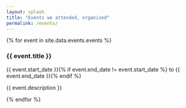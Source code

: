 ```yaml
---
layout: splash
title: "Events we attended, organised"
permalink: /events/
---
```


<div class="events-list">
  {% for event in site.data.events.events %}
  <div class="event-item">
    <h3>{{ event.title }}</h3>
    <p>{{ event.start_date }}{% if event.end_date != event.start_date %} to {{ event.end_date }}{% endif %}</p>
    <p>{{ event.description }}</p>
    <!-- <a href="{{ event.url }}" class="btn btn-secondary">View Complete Details</a> -->
  </div>
  {% endfor %}
</div>
